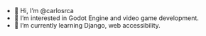 - 👋 Hi, I’m @carlosrca
- 👀 I’m interested in Godot Engine and video game development.
- 🌱 I’m currently learning Django, web accessibility.
<!--- - 💞️ I’m looking to collaborate on desktop environment development.
- 📫 How to reach me ... --->

<!---
carlosrca/carlosrca is a ✨ special ✨ repository because its `README.md` (this file) appears on your GitHub profile.
You can click the Preview link to take a look at your changes.
--->
